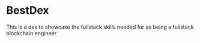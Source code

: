 # BestDex
This is a dex to showcase the fullstack skills needed for as being a fullstack blockchain engineer
